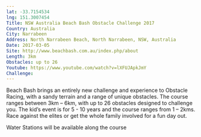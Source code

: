 ```yaml
---
lat: -33.7154534
lng: 151.3007454
Title: NSW Australia Beach Bash Obstacle Challenge 2017
Country: Australia
City: Narrabeen
Address: North Narrabeen Beach, North Narrabeen, NSW, Australia
Date: 2017-03-05
Site: http://www.beachbash.com.au/index.php/about
Length: 3km
Obstacles: up to 26
Youtube: https://www.youtube.com/watch?v=lXFUJApkJmY
Challenge:
---
```


Beach Bash brings an entirely new challenge and experience to Obstacle Racing, with a sandy terrain and a range of unique obstacles. The course ranges between 3km – 6km, with up to 26 obstacles designed to challenge you. The kid’s event is for 5 - 10 years and the course ranges from 1 – 2kms. Race against the elites or get the whole family involved for a fun day out.

Water Stations will be available along the course
